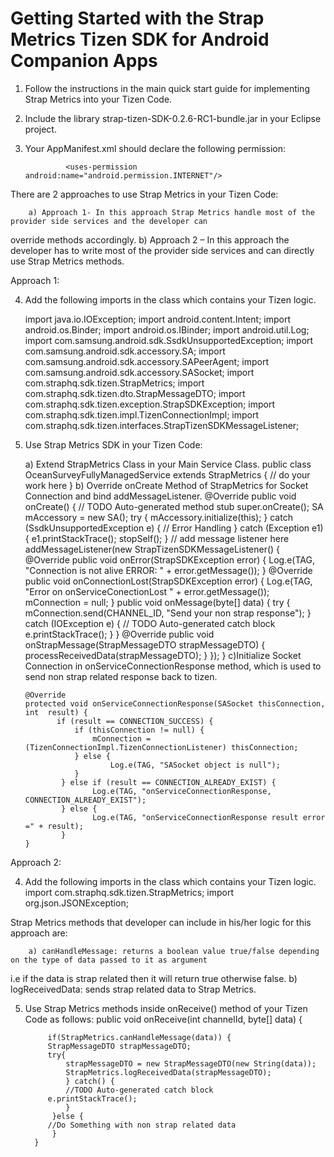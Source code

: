 Getting Started with the Strap Metrics Tizen SDK for Android Companion Apps
========================
1. Follow the instructions in the main quick start guide for implementing Strap Metrics into your Tizen Code.
2. Include the library strap-tizen-SDK-0.2.6-RC1-bundle.jar in your Eclipse project.
3. Your AppManifest.xml should declare the following permission:

                <uses-permission android:name="android.permission.INTERNET"/>

There are 2 approaches to use Strap Metrics in your Tizen Code:

		a) Approach 1- In this approach Strap Metrics handle most of the provider side services and the developer can
override methods accordingly.
		b) Approach 2 – In this approach the developer has to write most of the provider side services and can directly
use Strap Metrics methods.

Approach 1:

4. Add the following imports in the class which contains your Tizen logic.

	import java.io.IOException;
   	import android.content.Intent;
	import android.os.Binder;
	import android.os.IBinder;
	import android.util.Log;
    import com.samsung.android.sdk.SsdkUnsupportedException;
    import com.samsung.android.sdk.accessory.SA;
    import com.samsung.android.sdk.accessory.SAPeerAgent;
    import com.samsung.android.sdk.accessory.SASocket;
    import com.straphq.sdk.tizen.StrapMetrics;
    import com.straphq.sdk.tizen.dto.StrapMessageDTO;
    import com.straphq.sdk.tizen.exception.StrapSDKException;
    import com.straphq.sdk.tizen.impl.TizenConnectionImpl;
   	import com.straphq.sdk.tizen.interfaces.StrapTizenSDKMessageListener;
5. Use Strap Metrics SDK in your Tizen Code:

	a) Extend StrapMetrics Class in your Main Service Class.
    		public class OceanSurveyFullyManagedService extends StrapMetrics {
    		// do your work here
    		}
    	b) Override onCreate Method of StrapMetrics for Socket Connection and bind addMessageListener.
     		@Override
      	public void onCreate() {
            	// TODO Auto-generated method stub
            	super.onCreate();
                  SA mAccessory = new SA();
  	            try {
                    mAccessory.initialize(this);
                  } catch (SsdkUnsupportedException e) {
                    // Error Handling
                  } catch (Exception e1) {
                    e1.printStackTrace();
                    stopSelf();
            }
            // add message listener here
            addMessageListener(new StrapTizenSDKMessageListener() {
                    @Override
                    public void onError(StrapSDKException error) {
                    Log.e(TAG, "Connection is not alive ERROR: " + error.getMessage());
                    }
                    @Override
                    public void onConnectionLost(StrapSDKException error) {
                    Log.e(TAG, "Error on onServiceConectionLost " + error.getMessage());
                    mConnection = null;
                    }
                    public void onMessage(byte[] data) {
                    try {
                    mConnection.send(CHANNEL_ID, "Send your non strap response");
                    } catch (IOException e) {
                    // TODO Auto-generated catch block
                    e.printStackTrace();
                    }
                    }
                    @Override
                    public void onStrapMessage(StrapMessageDTO strapMessageDTO) 			  {
                    processReceivedData(strapMessageDTO);
                    }
            });
        }
    c)Initialize Socket Connection in onServiceConnectionResponse method, which is used to send non strap related
response back to tizen.

       @Override
       protected void onServiceConnectionResponse(SASocket thisConnection, int  result) {
              if (result == CONNECTION_SUCCESS) {
                  if (thisConnection != null) {
                      mConnection =(TizenConnectionImpl.TizenConnectionListener) thisConnection;
                  } else {
                          Log.e(TAG, "SASocket object is null");
          	      }
               } else if (result == CONNECTION_ALREADY_EXIST) {
                      Log.e(TAG, "onServiceConnectionResponse, CONNECTION_ALREADY_EXIST");
               } else {
                      Log.e(TAG, "onServiceConnectionResponse result error =" + result);
               }
       }

Approach 2:

4. Add the following imports in the class which contains your Tizen logic.
                import com.straphq.sdk.tizen.StrapMetrics;
                import org.json.JSONException;

Strap Metrics methods that developer can include in his/her logic for this approach are:

		a) canHandleMessage: returns a boolean value true/false depending on the type of data passed to it as argument
i.e if the data is strap related then it will return true otherwise false.
		b) logReceivedData: sends strap related data to Strap Metrics.

5. Use Strap Metrics methods inside onReceive() method of your Tizen Code as follows:
         public void onReceive(int channelId, byte[] data) {

		    if(StrapMetrics.canHandleMessage(data)) {
			StrapMessageDTO strapMessageDTO;
			try{
				strapMessageDTO = new StrapMessageDTO(new String(data));
				StrapMetrics.logReceivedData(strapMessageDTO);
		    	} catch() {
		    	//TODO Auto-generated catch block
			e.printStackTrace();
		    	}
		     }else {
			//Do Something with non strap related data
		     }
		 }
